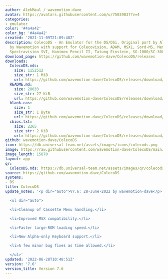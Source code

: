 ```yaml
---
author: AlekMaul / wavemotion-dave
avatar: https://avatars.githubusercontent.com/u/75039837?v=4
categories:
- emulator
color: '#4a4a42'
color_bg: '#4a4a42'
created: '2021-11-09T21:09:48Z'
description: ColecoDS - An Emulator for the DS/DSi. Original port by Alekmaul. Phoenix-Edition
  by Wavemotion with support for Colecovision, ADAM, MSX1, Sord-M5, Memotech MTX,
  Spectravision SVI, Hanimex Pencil II, Tatung Einstein, SG-1000/SC-3000 and the Creativision.
download_page: https://github.com/wavemotion-dave/ColecoDS/releases
downloads:
  ColecoDS.nds:
    size: 1152512
    size_str: 1 MiB
    url: https://github.com/wavemotion-dave/ColecoDS/releases/download/7.6/ColecoDS.nds
  README.md:
    size: 28033
    size_str: 27 KiB
    url: https://github.com/wavemotion-dave/ColecoDS/releases/download/7.6/README.md
  blank.cas:
    size: 1
    size_str: 1 Byte
    url: https://github.com/wavemotion-dave/ColecoDS/releases/download/7.6/blank.cas
  cbios.txt:
    size: 2265
    size_str: 2 KiB
    url: https://github.com/wavemotion-dave/ColecoDS/releases/download/7.6/cbios.txt
github: wavemotion-dave/ColecoDS
icon: https://db.universal-team.net/assets/images/icons/colecods.png
image: https://raw.githubusercontent.com/wavemotion-dave/ColecoDS/main/arm9/gfx_data/pdev_tbg0.png
image_length: 15870
layout: app
qr:
  ColecoDS.nds: https://db.universal-team.net/assets/images/qr/colecods-nds.png
source: https://github.com/wavemotion-dave/ColecoDS
systems:
- DS
title: ColecoDS
update_notes: '<p dir="auto">V7.6: 28-June-2022 by wavemotion-dave</p>

  <ul dir="auto">

  <li>Cleanup of Cassette Menu handling.</li>

  <li>Improved MSX compatibility.</li>

  <li>Faster large-ROM loading speed.</li>

  <li>New Alpha-only Keyboard support.</li>

  <li>A few minor bug fixes as time allowed.</li>

  </ul>'
updated: '2022-06-28T10:48:51Z'
version: '7.6'
version_title: Version 7.6
---
```

